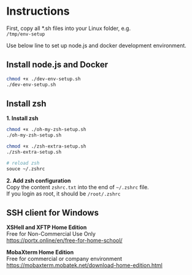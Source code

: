 # Instructions

First, copy all *.sh files into your Linux folder, e.g.  
`/tmp/env-setup`

Use below line to set up node.js and docker development environment.



## Install node.js and Docker 
```bash
chmod +x ./dev-env-setup.sh
./dev-env-setup.sh
```

 
## Install zsh
**1. Install zsh**
```bash
chmod +x ./oh-my-zsh-setup.sh
./oh-my-zsh-setup.sh

chmod +x ./zsh-extra-setup.sh
./zsh-extra-setup.sh

# reload zsh 
souce ~/.zshrc
```
**2. Add zsh configuration**   
Copy the content `zshrc.txt` into the end of `~/.zshrc` file.  
If you login as root, it should be `/root/.zshrc`





## SSH client for Windows
**XSHell and XFTP Home Edition**  
Free for Non-Commercial Use Only  
https://portx.online/en/free-for-home-school/

  
**MobaXterm Home Edition**  
Free for commercial or company environment
https://mobaxterm.mobatek.net/download-home-edition.html
